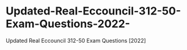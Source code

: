 # Updated-Real-Eccouncil-312-50-Exam-Questions-2022-
Updated Real Eccouncil 312-50 Exam Questions [2022]
